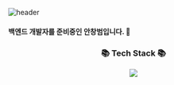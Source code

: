 ![header](https://capsule-render.vercel.app/api?type=wave&color=79EDFF&height=300&width=100%&section=header&text=Changbum%20Github&fontSize=80)


#### 백엔드 개발자를 준비중인 안창범입니다. 👋

<div align=center>
	<h3>📚 Tech Stack 📚</h3>
  <img src="https://img.shields.io/badge/Java-007396?style=flat&logo=Conda-Forge&logoColor=white" />
</div>

<!--
**Changbum97/Changbum97** is a ✨ _special_ ✨ repository because its `README.md` (this file) appears on your GitHub profile.

Here are some ideas to get you started:

- 🔭 I’m currently working on ...
- 🌱 I’m currently learning ...
- 👯 I’m looking to collaborate on ...
- 🤔 I’m looking for help with ...
- 💬 Ask me about ...
- 📫 How to reach me: ...
- 😄 Pronouns: ...
- ⚡ Fun fact: ...
-->
